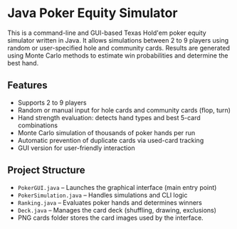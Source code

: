 # Java Poker Equity Simulator
This is a command-line and GUI-based Texas Hold'em poker equity simulator written in Java. It allows simulations between 2 to 9 players using random or user-specified hole and community cards.
Results are generated using Monte Carlo methods to estimate win probabilities and determine the best hand.

## Features

- Supports 2 to 9 players
- Random or manual input for hole cards and community cards (flop, turn)
- Hand strength evaluation: detects hand types and best 5-card combinations
- Monte Carlo simulation of thousands of poker hands per run
- Automatic prevention of duplicate cards via used-card tracking
- GUI version for user-friendly interaction

## Project Structure
- `PokerGUI.java` – Launches the graphical interface (main entry point)
- `PokerSimulation.java` – Handles simulations and CLI logic
- `Ranking.java` – Evaluates poker hands and determines winners
- `Deck.java` – Manages the card deck (shuffling, drawing, exclusions)
- PNG cards folder stores the card images used by the interface. 

